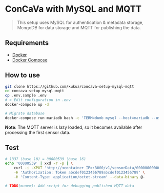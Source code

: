 # ConCaVa with MySQL and MQTT

> This setup uses MySQL for authentication & metadata storage, MongoDB for data storage and MQTT for publishing the data.

## Requirements

- [Docker](https://docs.docker.com/engine/installation/)
- [Docker Compose](https://docs.docker.com/compose/install/)

## How to use

```bash
git clone https://github.com/kukua/concava-setup-mysql-mqtt
cd concava-setup-mysql-mqtt
cp .env.sample .env
# > Edit configuration in .env
docker-compose up -d

# Migrate database
docker-compose run mariadb bash -c 'TERM=dumb mysql --host=mariadb --user="$MYSQL_USER" --password="$MYSQL_PASSWORD" --database="$MYSQL_DATABASE" < /database.sql'
```

**Note:** The MQTT server is lazy loaded, so it becomes available after processing the first sensor data.

## Test

```bash
# 1337 (base 10) = 00000539 (base 16)
echo '00000539' | xxd -r -p | \
    curl -i -XPUT 'http://<container IP>:3000/v1/sensorData/0000000000000001' \
    -H 'Authorization: Token abcdef0123456789abcdef0123456789' \
    -H 'Content-Type: application/octet-stream' --data-binary @-

# TODO(mauvm): Add script for debugging published MQTT data
```
